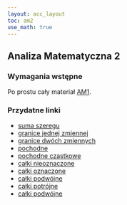 ```yaml
---
layout: acc_layout
toc: am2
use_math: true
---
```


Analiza Matematyczna 2
---

### Wymagania wstępne

Po prostu cały materiał [AM1](https://rzs.edu.pl/sems/sem1/am1/).

### Przydatne linki
* [suma szeregu](http://www.wolframalpha.com/widget/widgetPopup.jsp?p=v&id=26c236095f0e9fc4a4e0af7edf6fa9f0)
* [granice jednej zmiennej](http://www.wolframalpha.com/widget/widgetPopup.jsp?p=v&id=8c597946300cf1dbcfebb1ba8a359033)
* [granice dwóch zmiennych](http://www.wolframalpha.com/widget/widgetPopup.jsp?p=v&id=d5f80c0b0f3a51e415ac24e6e49a8b77)
* [pochodne](http://www.wolframalpha.com/widget/widgetPopup.jsp?p=v&id=14361555684eda1d4b3abb3b4aad72fc)
* [pochodne cząstkowe](http://www.wolframalpha.com/widget/widgetPopup.jsp?p=v&id=5441c27675c29f3432a4e2ec2a8e3fa0)
* [całki nieoznaczone](http://www.wolframalpha.com/widget/widgetPopup.jsp?p=v&id=b44c10fb5b04993703be898b8da69949)
* [całki oznaczone](http://www.wolframalpha.com/widget/widgetPopup.jsp?p=v&id=8f9baa2a417a364e4c75e28d893416cf)
* [całki podwójne](http://www.wolframalpha.com/widget/widgetPopup.jsp?p=v&id=ef069b1dac91c85043a7f75b41ea85b5)
* [całki potrójne](http://www.wolframalpha.com/widget/widgetPopup.jsp?p=v&id=a41245d044d967800c9dcbee1252cedf)
* [całki podwójne](http://www.wolframalpha.com/widget/widgetPopup.jsp?p=v&id=ef069b1dac91c85043a7f75b41ea85b5)
